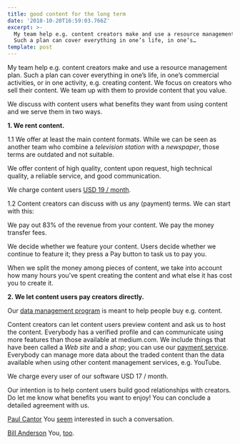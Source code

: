```yaml
---
title: good content for the long term
date: '2018-10-20T16:59:03.766Z'
excerpt: >-
  My team help e.g. content creators make and use a resource management plan.
  Such a plan can cover everything in one’s life, in one’s…
template: post
---
```

My team help e.g. content creators make and use a resource management plan. Such a plan can cover everything in one’s life, in one’s commercial activities, or in one activity, e.g. creating content. We focus on creators who sell their content. We team up with them to provide content that you value.

We discuss with content users what benefits they want from using content and we serve them in two ways.

**1\. We rent content.**

1.1 We offer at least the main content formats. While we can be seen as another team who combine a *television station* with a *newspaper*, those terms are outdated and not suitable.

We offer content of high quality, content upon request, high technical quality, a reliable service, and good communication.

We charge content users [USD 19 / month](https://www.sol.enterprises/ask-for/content#h.p_uK_A8h3AEMMT).

1.2 Content creators can discuss with us any (payment) terms. We can start with this:

We pay out 83% of the revenue from your content. We pay the money transfer fees.

We decide whether we feature your content. Users decide whether we continue to feature it; they press a Pay button to task us to pay you.

When we split the money among pieces of content, we take into account how many hours you’ve spent creating the content and what else it has cost you to create it.

**2\. We let content users pay creators directly.**

Our [data management program](https://www.sol.enterprises/ask-for/software#h.p_14fCq-8fxfDD) is meant to help people buy e.g. content.

Content creators can let content users preview content and ask us to host the content. Everybody has a verified profile and can communicate using more features than those available at medium.com. We include things that have been called a *Web site* and a *shop*; you can use our [payment service](https://www.sol.enterprises/ask-for/money). Everybody can manage more data about the traded content than the data available when using other content management services, e.g. YouTube.

We charge every user of our software USD 17 / month.

Our intention is to help content users build good relationships with creators. Do let me know what benefits you want to enjoy! You can conclude a detailed agreement with us.

[Paul Cantor](https://medium.com/u/73028b98e99c) You [seem](https://medium.com/@PaulCantor/hit-the-fuck-out-of-that-clap-button-please-954a9e62a05) interested in such a conversation.

[Bill Anderson](https://medium.com/u/766889d50c1e) You, [too](https://medium.com/@therealbill/this-aspect-is-critical-67092264df97).
